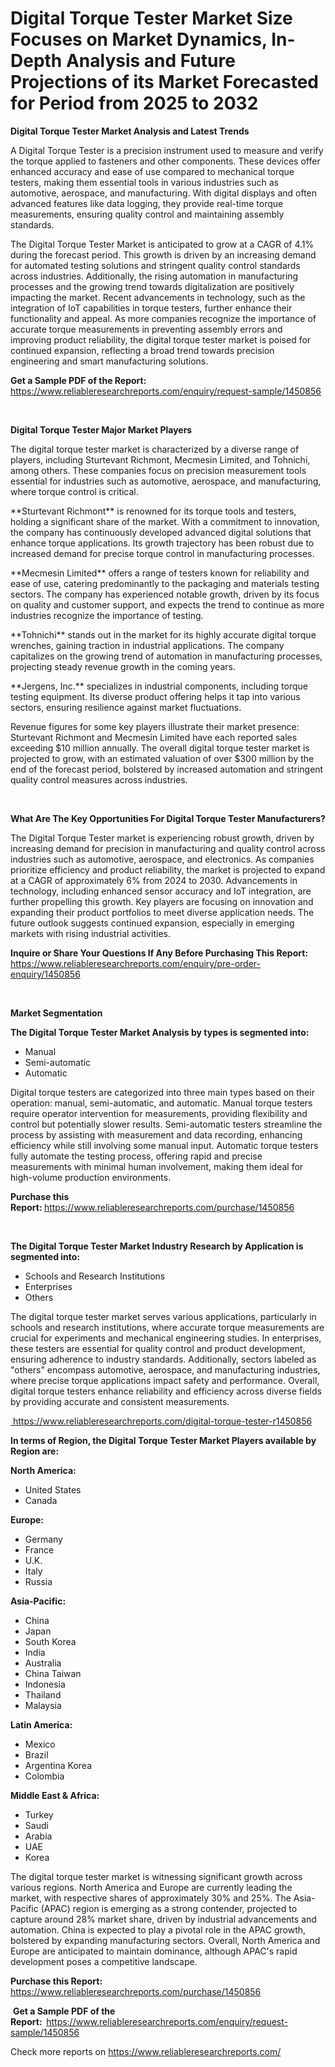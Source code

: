 <p><h1>Digital Torque Tester Market Size Focuses on Market Dynamics, In-Depth Analysis and Future Projections of its Market Forecasted for Period from 2025 to 2032</h1></p><p><strong>Digital Torque Tester Market Analysis and Latest Trends</strong></p>
<p><p>A Digital Torque Tester is a precision instrument used to measure and verify the torque applied to fasteners and other components. These devices offer enhanced accuracy and ease of use compared to mechanical torque testers, making them essential tools in various industries such as automotive, aerospace, and manufacturing. With digital displays and often advanced features like data logging, they provide real-time torque measurements, ensuring quality control and maintaining assembly standards.</p><p>The Digital Torque Tester Market is anticipated to grow at a CAGR of 4.1% during the forecast period. This growth is driven by an increasing demand for automated testing solutions and stringent quality control standards across industries. Additionally, the rising automation in manufacturing processes and the growing trend towards digitalization are positively impacting the market. Recent advancements in technology, such as the integration of IoT capabilities in torque testers, further enhance their functionality and appeal. As more companies recognize the importance of accurate torque measurements in preventing assembly errors and improving product reliability, the digital torque tester market is poised for continued expansion, reflecting a broad trend towards precision engineering and smart manufacturing solutions.</p></p>
<p><strong>Get a Sample PDF of the Report:&nbsp;</strong> <a href="https://www.reliableresearchreports.com/enquiry/request-sample/1450856?utm_campaign=3283&utm_medium=2&utm_source=Github&utm_content=ia&utm_term=11042025&utm_id=digital-torque-tester">https://www.reliableresearchreports.com/enquiry/request-sample/1450856</a></p>
<p>&nbsp;</p>
<p><strong>Digital Torque Tester Major Market Players</strong></p>
<p><p>The digital torque tester market is characterized by a diverse range of players, including Sturtevant Richmont, Mecmesin Limited, and Tohnichi, among others. These companies focus on precision measurement tools essential for industries such as automotive, aerospace, and manufacturing, where torque control is critical.</p><p>**Sturtevant Richmont** is renowned for its torque tools and testers, holding a significant share of the market. With a commitment to innovation, the company has continuously developed advanced digital solutions that enhance torque applications. Its growth trajectory has been robust due to increased demand for precise torque control in manufacturing processes.</p><p>**Mecmesin Limited** offers a range of testers known for reliability and ease of use, catering predominantly to the packaging and materials testing sectors. The company has experienced notable growth, driven by its focus on quality and customer support, and expects the trend to continue as more industries recognize the importance of testing.</p><p>**Tohnichi** stands out in the market for its highly accurate digital torque wrenches, gaining traction in industrial applications. The company capitalizes on the growing trend of automation in manufacturing processes, projecting steady revenue growth in the coming years.</p><p>**Jergens, Inc.** specializes in industrial components, including torque testing equipment. Its diverse product offering helps it tap into various sectors, ensuring resilience against market fluctuations.</p><p>Revenue figures for some key players illustrate their market presence: Sturtevant Richmont and Mecmesin Limited have each reported sales exceeding $10 million annually. The overall digital torque tester market is projected to grow, with an estimated valuation of over $300 million by the end of the forecast period, bolstered by increased automation and stringent quality control measures across industries.</p></p>
<p>&nbsp;</p>
<p><strong>What Are The Key Opportunities For Digital Torque Tester Manufacturers?</strong></p>
<p><p>The Digital Torque Tester market is experiencing robust growth, driven by increasing demand for precision in manufacturing and quality control across industries such as automotive, aerospace, and electronics. As companies prioritize efficiency and product reliability, the market is projected to expand at a CAGR of approximately 6% from 2024 to 2030. Advancements in technology, including enhanced sensor accuracy and IoT integration, are further propelling this growth. Key players are focusing on innovation and expanding their product portfolios to meet diverse application needs. The future outlook suggests continued expansion, especially in emerging markets with rising industrial activities.</p></p>
<p><strong>Inquire or Share Your Questions If Any Before Purchasing This Report:</strong> <a href="https://www.reliableresearchreports.com/enquiry/pre-order-enquiry/1450856?utm_campaign=3283&utm_medium=2&utm_source=Github&utm_content=ia&utm_term=11042025&utm_id=digital-torque-tester">https://www.reliableresearchreports.com/enquiry/pre-order-enquiry/1450856</a></p>
<p>&nbsp;</p>
<p><strong>Market Segmentation</strong></p>
<p><strong>The Digital Torque Tester Market Analysis by types is segmented into:</strong></p>
<p><ul><li>Manual</li><li>Semi-automatic</li><li>Automatic</li></ul></p>
<p><p>Digital torque testers are categorized into three main types based on their operation: manual, semi-automatic, and automatic. Manual torque testers require operator intervention for measurements, providing flexibility and control but potentially slower results. Semi-automatic testers streamline the process by assisting with measurement and data recording, enhancing efficiency while still involving some manual input. Automatic torque testers fully automate the testing process, offering rapid and precise measurements with minimal human involvement, making them ideal for high-volume production environments.</p></p>
<p><strong>Purchase this Report:&nbsp;</strong><a href="https://www.reliableresearchreports.com/purchase/1450856?utm_campaign=3283&utm_medium=2&utm_source=Github&utm_content=ia&utm_term=11042025&utm_id=digital-torque-tester">https://www.reliableresearchreports.com/purchase/1450856</a></p>
<p>&nbsp;</p>
<p><strong>The Digital Torque Tester Market Industry Research by Application is segmented into:</strong></p>
<p><ul><li>Schools and Research Institutions</li><li>Enterprises</li><li>Others</li></ul></p>
<p><p>The digital torque tester market serves various applications, particularly in schools and research institutions, where accurate torque measurements are crucial for experiments and mechanical engineering studies. In enterprises, these testers are essential for quality control and product development, ensuring adherence to industry standards. Additionally, sectors labeled as "others" encompass automotive, aerospace, and manufacturing industries, where precise torque applications impact safety and performance. Overall, digital torque testers enhance reliability and efficiency across diverse fields by providing accurate and consistent measurements.</p></p>
<p><a href="https://www.reliableresearchreports.com/digital-torque-tester-r1450856?utm_campaign=3283&utm_medium=2&utm_source=Github&utm_content=ia&utm_term=11042025&utm_id=digital-torque-tester">&nbsp;https://www.reliableresearchreports.com/digital-torque-tester-r1450856</a></p>
<p><strong>In terms of Region, the Digital Torque Tester Market Players available by Region are:</strong></p>
<p>
    <p> <strong> North America: </strong>
        <ul>
            <li>United States</li>
            <li>Canada</li>
        </ul>
        </p> 
    <p> <strong> Europe: </strong>
        <ul>
            <li>Germany</li>
            <li>France</li>
            <li>U.K.</li>
            <li>Italy</li>
            <li>Russia</li>
        </ul>
        </p> 
    <p> <strong> Asia-Pacific: </strong>
        <ul>
            <li>China</li>
            <li>Japan</li>
            <li>South Korea</li>
            <li>India</li>
            <li>Australia</li>
            <li>China Taiwan</li>
            <li>Indonesia</li>
            <li>Thailand</li>
            <li>Malaysia</li>
        </ul>
        </p> 
    <p> <strong> Latin America: </strong>
        <ul>
            <li>Mexico</li>
            <li>Brazil</li>
            <li>Argentina Korea</li>
            <li>Colombia</li>
        </ul>
        </p> 
    <p> <strong> Middle East & Africa: </strong>
        <ul>
            <li>Turkey</li>
            <li>Saudi</li>
            <li>Arabia</li>
            <li>UAE</li>
            <li>Korea</li>
        </ul>
    </p>
    </p>
<p><p>The digital torque tester market is witnessing significant growth across various regions. North America and Europe are currently leading the market, with respective shares of approximately 30% and 25%. The Asia-Pacific (APAC) region is emerging as a strong contender, projected to capture around 28% market share, driven by industrial advancements and automation. China is expected to play a pivotal role in the APAC growth, bolstered by expanding manufacturing sectors. Overall, North America and Europe are anticipated to maintain dominance, although APAC's rapid development poses a competitive landscape.</p></p>
<p><strong>Purchase this Report: </strong><a href="https://www.reliableresearchreports.com/purchase/1450856?utm_campaign=3283&utm_medium=2&utm_source=Github&utm_content=ia&utm_term=11042025&utm_id=digital-torque-tester">https://www.reliableresearchreports.com/purchase/1450856</a></p>
<p>&nbsp;<strong>Get a Sample PDF of the Report:&nbsp;&nbsp;</strong><a href="https://www.reliableresearchreports.com/enquiry/request-sample/1450856?utm_campaign=3283&utm_medium=2&utm_source=Github&utm_content=ia&utm_term=11042025&utm_id=digital-torque-tester">https://www.reliableresearchreports.com/enquiry/request-sample/1450856</a></p>
<p><strong></strong></p>
<p>Check more reports on <a href="https://www.reliableresearchreports.com/?utm_campaign=3283&utm_medium=2&utm_source=Github&utm_content=ia&utm_term=11042025&utm_id=digital-torque-tester">https://www.reliableresearchreports.com/</a></p>